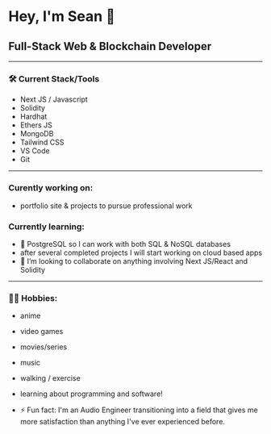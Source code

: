 # Hey, I'm Sean 👋
## Full-Stack Web & Blockchain Developer
---
### 🛠 Current Stack/Tools

- Next JS / Javascript
- Solidity
- Hardhat 
- Ethers JS
- MongoDB
- Tailwind CSS
- VS Code
- Git
---
### Curently working on:
- portfolio site & projects to pursue professional work

### Currently learning:
- 🔭 PostgreSQL so I can work with both SQL & NoSQL databases
- after several completed projects I will start working on cloud based apps
- 👯 I’m looking to collaborate on anything involving Next JS/React and Solidity
---
### 🕺🏾 Hobbies:
- anime
- video games
- movies/series
- music
- walking / exercise
- learning about programming and software!

- ⚡ Fun fact: I'm an Audio Engineer transitioning into a field that gives me more satisfaction than anything I've ever experienced before.
